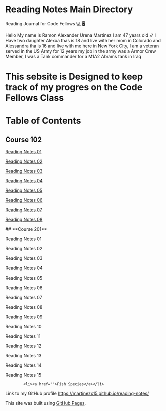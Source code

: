 
# **Reading Notes Main Directory**

Reading Journal for Code Fellows :computer: :desktop_computer:

Hello My name is Ramon Alexander Urena Martinez I am 47 years old :sagittarius:
I Have two daughter Alexxa thas is 18 and live with her mom in Colorado and Alessandra tha is 16 and live with me here in New York City,
I am a veteran served in the US Army for 12 years my job in the army was a Armor Crew Member, I was a Tank commander for a M1A2 Abrams tank in Iraq

# **This sebsite is Designed to keep track of my progres on the Code Fellows Class**
 
 # **Table of Contents**
 ## **Course 102**
 
  <nav>
        <link>
 <p><a href="https://martinezx15.github.io/reading-notes/102note1.md">Reading Notes 01</a></p>
 
 <p><a href="https://martinezx15.github.io/reading-notes/102note2.md">Reading Notes 02</a></p>
 
 <p><a href="https://martinezx15.github.io/reading-notes/102note3.md">Reading Notes 03</a></p>
  
 <p><a href="https://martinezx15.github.io/reading-notes/102note4.md">Reading Notes 04</a></p>
 
  <p><a href="https://martinezx15.github.io/reading-notes/102note5.md">Reading Notes 05</a></p>
 
  <p><a href="https://martinezx15.github.io/reading-notes/102note6.md">Reading Notes 06</a></p>
 
  <p><a href="https://martinezx15.github.io/reading-notes/102note7.md">Reading Notes 07</a></p>
 
  <p><a href="https://martinezx15.github.io/reading-notes/102note8.md">Reading Notes 08</a></p>
 </link> 
         </nav>
 ## **Course 201**
   <nav>
        <link>

 Reading Notes 01
 
 Reading Notes 02
 
 Reading Notes 03
 
 Reading Notes 04
 
 Reading Notes 05
 
 Reading Notes 06
 
 Reading Notes 07
 
 Reading Notes 08
 
 Reading Notes 09
 
 Reading Notes 10
 
 Reading Notes 11
 
 Reading Notes 12
 
 Reading Notes 13
 
 Reading Notes 14
 
 Reading Notes 15
  </link> 
         </nav>
       
            <li><a href="">Fish Species</a></li>
           
 

Link to my GitHub profile https://martinezx15.github.io/reading-notes/  
 
This site was built using [GitHub Pages](https://pages.github.com/).
